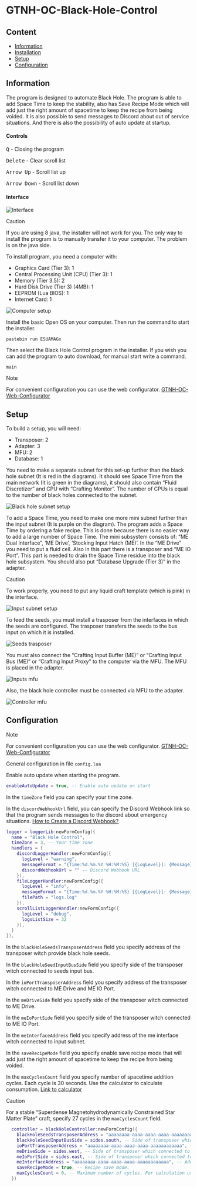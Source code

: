 # GTNH-OC-Black-Hole-Control 

## Content

- [Information](#information)
- [Installation](#installation)
- [Setup](#setup)
- [Configuration](#configuration)

<a id="information"></a>

## Information

The program is designed to automate Black Hole. The program is able to add Space Time 
to keep the stability, also has Save Recipe Mode which will add just the right 
amount of spacetime to keep the recipe from being voided.
It is also possible to send messages to Discord about out of service situations.
And there is also the possibility of auto update at startup.

#### Controls

<kbd>Q</kbd> - Closing the program

<kbd>Delete</kbd> - Clear scroll list

<kbd>Arrow Up</kbd> - Scroll list up

<kbd>Arrow Down</kbd> - Scroll list down

#### Interface

![Interface](/docs/interface.png)

<a id="installation"></a>

> [!CAUTION]
> If you are using 8 java, the installer will not work for you. 
> The only way to install the program is to manually transfer it to your computer.
> The problem is on the java side.

To install program, you need a computer with:
- Graphics Card (Tier 3): 1
- Central Processing Unit (CPU) (Tier 3): 1
- Memory (Tier 3.5): 2
- Hard Disk Drive (Tier 3) (4MB): 1
- EEPROM (Lua BIOS): 1
- Internet Card: 1

![Computer setup](/docs/computer.png)

Install the basic Open OS on your computer.
Then run the command to start the installer.

```shell
pastebin run ESUAMAGx
``` 

Then select the Black Hole Control program in the installer.
If you wish you can add the program to auto download, for manual start write a command.

```shell
main
```

> [!NOTE]  
> For convenient configuration you can use the web configurator.
> [GTNH-OC-Web-Configurator](https://navatusein.github.io/GTNH-OC-Web-Configurator/#/configurator?url=https%3A%2F%2Fraw.githubusercontent.com%2FNavatusein%2FGTNH-OC-Black-Hole-Control%2Fmain%2Fconfig-descriptor.yml)

<a id="setup"></a>

## Setup

To build a setup, you will need:

- Transposer: 2
- Adapter: 3
- MFU: 2
- Database: 1

You need to make a separate subnet for this set-up further than the black hole subnet (It is red in the diagrams). 
It should see Space Time from the main network (It is green in the diagrams), it should also contain 
“Fluid Discretizer” and CPU with “Crafting Monitor”. The number of CPUs is 
equal to the number of black holes connected to the subnet.

![Black hole subnet setup](/docs/black-hole-subnet.png)

To add a Space Time, you need to make one more mini subnet further than the input subnet 
(It is purple on the diagram). The program adds a Space Time by ordering a fake recipe. 
This is done because there is no easier way to add a large number of Space Time. 
The mini subsystem consists of: “ME Dual Interface”, ‘ME Drive’, 
‘Stocking Input Hatch (ME)’. In the “ME Drive” you need to put a fluid cell. 
Also in this part there is a transposer and “ME IO Port”. This part is needed to drain 
the Space Time residue into the black hole subsystem. 
You should also put “Database Upgrade (Tier 3)” in the adapter.

> [!CAUTION]
> To work properly, you need to put any liquid сraft template (which is pink) in the interface.

![Input subnet setup](/docs/input-subnet.png)

To feed the seeds, you must install a trasposer from the interfaces in which the seeds are configured. 
The trasposer transfers the seeds to the bus input on which it is installed.

![Seeds trasposer](/docs/seeds-transposer.png)

You must also connect the “Crafting Input Buffer (ME)” or “Crafting Input Bus (ME)” or “Crafting Input Proxy” 
to the computer via the MFU. The MFU is placed in the adapter.

![Inputs mfu](/docs/input-mfu.png)

Also, the black hole controller must be connected via MFU to the adapter.

![Controller mfu](/docs/controller-mfu.png)

<a id="configuration"></a>

## Configuration

> [!NOTE]  
> For convenient configuration you can use the web configurator.
> [GTNH-OC-Web-Configurator](https://navatusein.github.io/GTNH-OC-Web-Configurator/#/configurator?url=https%3A%2F%2Fraw.githubusercontent.com%2FNavatusein%2FGTNH-OC-Black-Hole-Control%2Fmain%2Fconfig-descriptor.yml)

General configuration in file `config.lua`

Enable auto update when starting the program.

```lua
enableAutoUpdate = true, -- Enable auto update on start
```

In the `timeZone` field you can specify your time zone.

In the `discordWebhookUrl` field, you can specify the Discord Webhook link so that the program sends messages to the discord about emergency situations.
[How to Create a Discord Webhook?](https://www.svix.com/resources/guides/how-to-make-webhook-discord/)

```lua
logger = loggerLib:newFormConfig({
  name = "Black Hole Control",
  timeZone = 3, -- Your time zone
  handlers = {
    discordLoggerHandler:newFormConfig({
      logLevel = "warning",
      messageFormat = "{Time:%d.%m.%Y %H:%M:%S} [{LogLevel}]: {Message}",
      discordWebhookUrl = "" -- Discord Webhook URL
    }),
    fileLoggerHandler:newFormConfig({
      logLevel = "info",
      messageFormat = "{Time:%d.%m.%Y %H:%M:%S} [{LogLevel}]: {Message}",
      filePath = "logs.log"
    }),
    scrollListLoggerHandler:newFormConfig({
      logLevel = "debug",
      logsListSize = 32
    }),
  }
}),
```

In the `blackHoleSeedsTransposerAddress` field you specify address of the transposer witch provide black hole seeds.

In the `blackHoleSeedInputBusSide` field you specify side of the transposer witch connected to seeds input bus.

In the `ioPortTransposerAddress` field you specify address of the transposer witch connected to ME Drive and ME IO Port.

In the `meDriveSide` field you specify side of the transposer witch connected to ME Drive.

In the `meIoPortSide` field you specify side of the transposer witch connected to ME IO Port.

In the `meInterfaceAddress` field you specify address of the me interface witch connected to input subnet.

In the `saveRecipeMode` field you specify enable save recipe mode that will add just the right amount of spacetime to keep the recipe from being voided.

In the `maxCyclesCount` field you specify number of spacetime addition cycles. Each cycle is 30 seconds. Use the calculator to calculate consumption. [Link to calculator](https://www.desmos.com/calculator/yrnt694v3h)

> [!CAUTION]
> For a stable “Superdense Magnetohydrodynamically Constrained Star Matter Plate” 
> craft, specify 27 cycles in the `maxCyclesCount` field.


```lua
  controller = blackHoleController:newFormConfig({
    blackHoleSeedsTransposerAddress = "aaaaaaaa-aaaa-aaaa-aaaa-aaaaaaaaaaaa", -- Address of transposer which provide black hole seeds.
    blackHoleSeedInputBusSide = sides.south, -- Side of transposer which connected to seeds input bus.
    ioPortTransposerAddress = "aaaaaaaa-aaaa-aaaa-aaaa-aaaaaaaaaaaa", -- Address of transposer which connected to ME Drive and ME IO Port.
    meDriveSide = sides.west, -- Side of transposer which connected to ME Drive.
    meIoPortSide = sides.east, -- Side of transposer which connected to ME IO Port.
    meInterfaceAddress = "aaaaaaaa-aaaa-aaaa-aaaa-aaaaaaaaaaaa", -- Address of ME Interface.
    saveRecipeMode = true, -- Recipe save mode.
    maxCyclesCount = 0, -- Maximum number of cycles. For calculation use: https://www.desmos.com/calculator/yrnt694v3h
  })
```